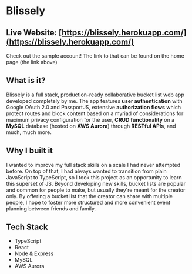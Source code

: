 # Blissely

## Live Website: [https://blissely.herokuapp.com/](https://blissely.herokuapp.com/)
Check out the sample account! The link to that can be found on the home page (the link above)

## What is it?
Blissely is a full stack, production-ready collaborative bucket list web app developed completely by me. The app features **user authentication** with Google OAuth 2.0 and PassportJS, extensive **authorization flows** which protect routes and block content based on a myriad of considerations for maximum privacy configuration for the user, **CRUD functionality** on a **MySQL** database (hosted on **AWS Aurora**) through **RESTful APIs**, and much, much more.

## Why I built it
I wanted to improve my full stack skills on a scale I had never attempted before. On top of that, I had always wanted to transition from plain JavaScript to TypeScript, so I took this project as an opportunity to learn this superset of JS. Beyond developing new skills, bucket lists are popular and common for people to make, but usually they're meant for the creator only. By offering a bucket list that the creator can share with multiple people, I hope to foster more structured and more convenient event planning between friends and family. 

## Tech Stack
- TypeScript
- React
- Node & Express
- MySQL
- AWS Aurora

